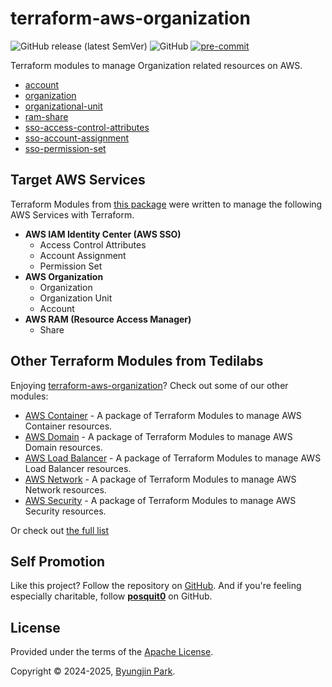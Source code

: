 # terraform-aws-organization

![GitHub release (latest SemVer)](https://img.shields.io/github/v/release/tedilabs/terraform-aws-organization?color=blue&sort=semver&style=flat-square)
![GitHub](https://img.shields.io/github/license/tedilabs/terraform-aws-organization?color=blue&style=flat-square)
[![pre-commit](https://img.shields.io/badge/pre--commit-enabled-brightgreen?logo=pre-commit&logoColor=white&style=flat-square)](https://github.com/pre-commit/pre-commit)

Terraform modules to manage Organization related resources on AWS.

- [account](./modules/account)
- [organization](./modules/organization)
- [organizational-unit](./modules/organizational-unit)
- [ram-share](./modules/ram-share)
- [sso-access-control-attributes](./modules/sso-access-control-attributes)
- [sso-account-assignment](./modules/sso-account-assignment)
- [sso-permission-set](./modules/sso-permission-set)


## Target AWS Services

Terraform Modules from [this package](https://github.com/tedilabs/terraform-aws-organization) were written to manage the following AWS Services with Terraform.

- **AWS IAM Identity Center (AWS SSO)**
  - Access Control Attributes
  - Account Assignment
  - Permission Set
- **AWS Organization**
  - Organization
  - Organization Unit
  - Account
- **AWS RAM (Resource Access Manager)**
  - Share


## Other Terraform Modules from Tedilabs

Enjoying [terraform-aws-organization](https://github.com/tedilabs/terraform-aws-organization)? Check out some of our other modules:

- [AWS Container](https://github.com/tedilabs/terraform-aws-container) - A package of Terraform Modules to manage AWS Container resources.
- [AWS Domain](https://github.com/tedilabs/terraform-aws-domain) - A package of Terraform Modules to manage AWS Domain resources.
- [AWS Load Balancer](https://github.com/tedilabs/terraform-aws-load-balancer) - A package of Terraform Modules to manage AWS Load Balancer resources.
- [AWS Network](https://github.com/tedilabs/terraform-aws-network) - A package of Terraform Modules to manage AWS Network resources.
- [AWS Security](https://github.com/tedilabs/terraform-aws-security) - A package of Terraform Modules to manage AWS Security resources.

Or check out [the full list](https://github.com/search?q=org%3Atedilabs+topic%3Aterraform-module&type=repositories)


## Self Promotion

Like this project? Follow the repository on [GitHub](https://github.com/tedilabs/terraform-aws-organization). And if you're feeling especially charitable, follow **[posquit0](https://github.com/posquit0)** on GitHub.


## License

Provided under the terms of the [Apache License](LICENSE).

Copyright © 2024-2025, [Byungjin Park](https://www.posquit0.com).
